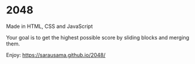 # 2048

Made in HTML, CSS and JavaScript

Your goal is to get the highest possible score by sliding blocks and merging them.

Enjoy: https://sarausama.github.io/2048/
